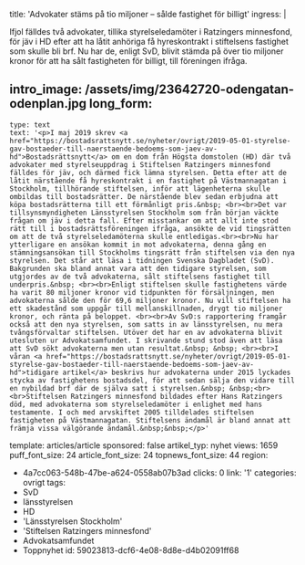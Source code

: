 title: 'Advokater stäms på tio miljoner – sålde fastighet för billigt'
ingress: |
  <p>Ifjol fälldes två advokater, tillika styrelseledamöter i Ratzingers minnesfond, för jäv i HD efter att ha låtit anhöriga få hyreskontrakt i stiftelsens fastighet som skulle bli brf. Nu har de, enligt SvD, blivit stämda på över tio miljoner kronor för att ha sålt fastigheten för billigt, till föreningen ifråga.
  </p>
  
intro_image: /assets/img/23642720-odengatan-odenplan.jpg
long_form:
  -
    type: text
    text: '<p>I maj 2019 skrev <a href="https://bostadsrattsnytt.se/nyheter/ovrigt/2019-05-01-styrelse-gav-bostaeder-till-naerstaende-bedoems-som-jaev-av-hd">Bostadsrättsnytt</a> om en dom från Högsta domstolen (HD) där två advokater med styrelseuppdrag i Stiftelsen Ratzingers minnesfond fälldes för jäv, och därmed fick lämna styrelsen. Detta efter att de låtit närstående få hyreskontrakt i en fastighet på Västmannagatan i Stockholm, tillhörande stiftelsen, inför att lägenheterna skulle ombildas till bostadsrätter. De närstående blev sedan erbjudna att köpa bostadsrätterna till ett förmånligt pris.&nbsp; <br><br>Det var tillsynsmyndigheten Länsstyrelsen Stockholm som från början väckte frågan om jäv i detta fall. Efter misstankar om att allt inte stod rätt till i bostadsrättsföreningen ifråga, ansökte de vid tingsrätten om att de två styrelseledamöterna skulle entledigas.<br><br>Nu har ytterligare en ansökan kommit in mot advokaterna, denna gång en stämningsansökan till Stockholms tingsrätt från stiftelsen via den nya styrelsen. Det står att läsa i tidningen Svenska Dagbladet (SvD). Bakgrunden ska bland annat vara att den tidigare styrelsen, som utgjordes av de två advokaterna, sålt stiftelsens fastighet till underpris.&nbsp; <br><br>Enligt stiftelsen skulle fastighetens värde ha varit 80 miljoner kronor vid tidpunkten för försäljningen, men advokaterna sålde den för 69,6 miljoner kronor. Nu vill stiftelsen ha ett skadestånd som uppgår till mellanskillnaden, drygt tio miljoner kronor, och ränta på beloppet. <br><br>Av SvD:s rapportering framgår också att den nya styrelsen, som satts in av länsstyrelsen, nu mera tvångsförvaltar stiftelsen. Utöver det har en av advokaterna blivit utesluten ur Advokatsamfundet. I skrivande stund stod även att läsa att SvD sökt advokaterna men utan resultat.&nbsp; &nbsp; <br><br>I våran <a href="https://bostadsrattsnytt.se/nyheter/ovrigt/2019-05-01-styrelse-gav-bostaeder-till-naerstaende-bedoems-som-jaev-av-hd">tidigare artikel</a> beskrivs hur advokaterna under 2015 lyckades stycka av fastighetens bostadsdel, för att sedan sälja den vidare till en nybildad brf där de själva satt i styrelsen.&nbsp; &nbsp;<br><br>Stiftelsen Ratzingers minnesfond bildades efter Hans Ratzingers död, med advokaterna som styrelseledamöter i enlighet med hans testamente. I och med arvskiftet 2005 tilldelades stiftelsen fastigheten på Västmannagatan. Stiftelsens ändamål är bland annat att främja vissa välgörande ändamål.&nbsp;&nbsp;</p>'
template: articles/article
sponsored: false
artikel_typ: nyhet
views: 1659
puff_font_size: 24
article_font_size: 24
topnews_font_size: 44
region:
  - 4a7cc063-548b-47be-a624-0558ab07b3ad
clicks: 0
link: '1'
categories: ovrigt
tags:
  - SvD
  - länsstyrelsen
  - HD
  - 'Länsstyrelsen Stockholm'
  - 'Stiftelsen Ratzingers minnesfond'
  - Advokatsamfundet
  - Toppnyhet
id: 59023813-dcf6-4e08-8d8e-d4b02091ff68

